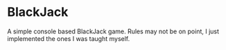 # BlackJack
A simple console based BlackJack game.
Rules may not be on point, I just implemented the ones I was taught myself.
